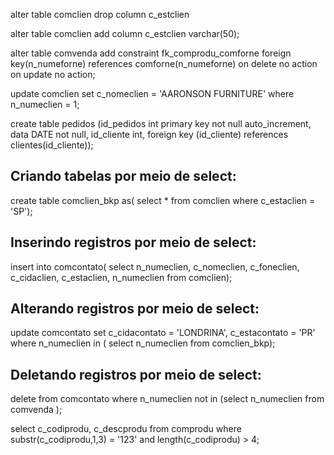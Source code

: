 alter table comclien drop column c_estclien

alter table comclien add column c_estclien varchar(50);

alter table comvenda add constraint fk_comprodu_comforne
foreign key(n_numeforne)
references comforne(n_numeforne)
on delete no action
on update no action;

update comclien set c_nomeclien = 'AARONSON FURNITURE'
where n_numeclien = 1;


create table pedidos (id_pedidos int primary key not null auto_increment, data DATE not null, id_cliente int, foreign key (id_cliente) references clientes(id_cliente));

## Criando tabelas por meio de select:

create table comclien_bkp as(
select *
from comclien
where c_estaclien = 'SP');

## Inserindo registros por meio de select:

insert into comcontato(
select n_numeclien,
c_nomeclien,
c_foneclien,
c_cidaclien,
c_estaclien,
n_numeclien
from comclien);

## Alterando registros por meio de select:

update comcontato set c_cidacontato = 'LONDRINA',
c_estacontato = 'PR'
where n_numeclien in ( select n_numeclien
from comclien_bkp);

## Deletando registros por meio de select:

delete from comcontato
where n_numeclien not in (select n_numeclien
from comvenda );

select c_codiprodu, c_descprodu
from comprodu
where substr(c_codiprodu,1,3) = '123'
and length(c_codiprodu) > 4;